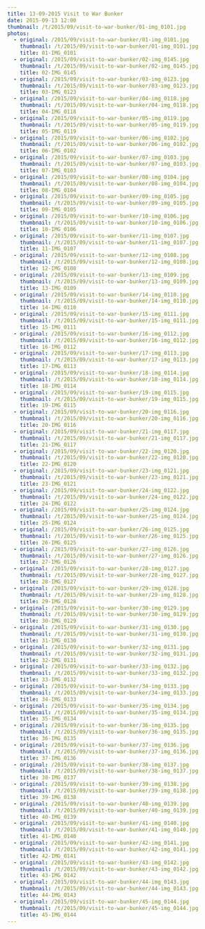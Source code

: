 ```yaml
---
title: 13-09-2015 Visit to War Bunker
date: 2015-09-13 12:00
thumbnail: /t/2015/09/visit-to-war-bunker/01-img_0101.jpg
photos:
  - original: /2015/09/visit-to-war-bunker/01-img_0101.jpg
    thumbnail: /t/2015/09/visit-to-war-bunker/01-img_0101.jpg
    title: 01-IMG_0101
  - original: /2015/09/visit-to-war-bunker/02-img_0145.jpg
    thumbnail: /t/2015/09/visit-to-war-bunker/02-img_0145.jpg
    title: 02-IMG_0145
  - original: /2015/09/visit-to-war-bunker/03-img_0123.jpg
    thumbnail: /t/2015/09/visit-to-war-bunker/03-img_0123.jpg
    title: 03-IMG_0123
  - original: /2015/09/visit-to-war-bunker/04-img_0118.jpg
    thumbnail: /t/2015/09/visit-to-war-bunker/04-img_0118.jpg
    title: 04-IMG_0118
  - original: /2015/09/visit-to-war-bunker/05-img_0119.jpg
    thumbnail: /t/2015/09/visit-to-war-bunker/05-img_0119.jpg
    title: 05-IMG_0119
  - original: /2015/09/visit-to-war-bunker/06-img_0102.jpg
    thumbnail: /t/2015/09/visit-to-war-bunker/06-img_0102.jpg
    title: 06-IMG_0102
  - original: /2015/09/visit-to-war-bunker/07-img_0103.jpg
    thumbnail: /t/2015/09/visit-to-war-bunker/07-img_0103.jpg
    title: 07-IMG_0103
  - original: /2015/09/visit-to-war-bunker/08-img_0104.jpg
    thumbnail: /t/2015/09/visit-to-war-bunker/08-img_0104.jpg
    title: 08-IMG_0104
  - original: /2015/09/visit-to-war-bunker/09-img_0105.jpg
    thumbnail: /t/2015/09/visit-to-war-bunker/09-img_0105.jpg
    title: 09-IMG_0105
  - original: /2015/09/visit-to-war-bunker/10-img_0106.jpg
    thumbnail: /t/2015/09/visit-to-war-bunker/10-img_0106.jpg
    title: 10-IMG_0106
  - original: /2015/09/visit-to-war-bunker/11-img_0107.jpg
    thumbnail: /t/2015/09/visit-to-war-bunker/11-img_0107.jpg
    title: 11-IMG_0107
  - original: /2015/09/visit-to-war-bunker/12-img_0108.jpg
    thumbnail: /t/2015/09/visit-to-war-bunker/12-img_0108.jpg
    title: 12-IMG_0108
  - original: /2015/09/visit-to-war-bunker/13-img_0109.jpg
    thumbnail: /t/2015/09/visit-to-war-bunker/13-img_0109.jpg
    title: 13-IMG_0109
  - original: /2015/09/visit-to-war-bunker/14-img_0110.jpg
    thumbnail: /t/2015/09/visit-to-war-bunker/14-img_0110.jpg
    title: 14-IMG_0110
  - original: /2015/09/visit-to-war-bunker/15-img_0111.jpg
    thumbnail: /t/2015/09/visit-to-war-bunker/15-img_0111.jpg
    title: 15-IMG_0111
  - original: /2015/09/visit-to-war-bunker/16-img_0112.jpg
    thumbnail: /t/2015/09/visit-to-war-bunker/16-img_0112.jpg
    title: 16-IMG_0112
  - original: /2015/09/visit-to-war-bunker/17-img_0113.jpg
    thumbnail: /t/2015/09/visit-to-war-bunker/17-img_0113.jpg
    title: 17-IMG_0113
  - original: /2015/09/visit-to-war-bunker/18-img_0114.jpg
    thumbnail: /t/2015/09/visit-to-war-bunker/18-img_0114.jpg
    title: 18-IMG_0114
  - original: /2015/09/visit-to-war-bunker/19-img_0115.jpg
    thumbnail: /t/2015/09/visit-to-war-bunker/19-img_0115.jpg
    title: 19-IMG_0115
  - original: /2015/09/visit-to-war-bunker/20-img_0116.jpg
    thumbnail: /t/2015/09/visit-to-war-bunker/20-img_0116.jpg
    title: 20-IMG_0116
  - original: /2015/09/visit-to-war-bunker/21-img_0117.jpg
    thumbnail: /t/2015/09/visit-to-war-bunker/21-img_0117.jpg
    title: 21-IMG_0117
  - original: /2015/09/visit-to-war-bunker/22-img_0120.jpg
    thumbnail: /t/2015/09/visit-to-war-bunker/22-img_0120.jpg
    title: 22-IMG_0120
  - original: /2015/09/visit-to-war-bunker/23-img_0121.jpg
    thumbnail: /t/2015/09/visit-to-war-bunker/23-img_0121.jpg
    title: 23-IMG_0121
  - original: /2015/09/visit-to-war-bunker/24-img_0122.jpg
    thumbnail: /t/2015/09/visit-to-war-bunker/24-img_0122.jpg
    title: 24-IMG_0122
  - original: /2015/09/visit-to-war-bunker/25-img_0124.jpg
    thumbnail: /t/2015/09/visit-to-war-bunker/25-img_0124.jpg
    title: 25-IMG_0124
  - original: /2015/09/visit-to-war-bunker/26-img_0125.jpg
    thumbnail: /t/2015/09/visit-to-war-bunker/26-img_0125.jpg
    title: 26-IMG_0125
  - original: /2015/09/visit-to-war-bunker/27-img_0126.jpg
    thumbnail: /t/2015/09/visit-to-war-bunker/27-img_0126.jpg
    title: 27-IMG_0126
  - original: /2015/09/visit-to-war-bunker/28-img_0127.jpg
    thumbnail: /t/2015/09/visit-to-war-bunker/28-img_0127.jpg
    title: 28-IMG_0127
  - original: /2015/09/visit-to-war-bunker/29-img_0128.jpg
    thumbnail: /t/2015/09/visit-to-war-bunker/29-img_0128.jpg
    title: 29-IMG_0128
  - original: /2015/09/visit-to-war-bunker/30-img_0129.jpg
    thumbnail: /t/2015/09/visit-to-war-bunker/30-img_0129.jpg
    title: 30-IMG_0129
  - original: /2015/09/visit-to-war-bunker/31-img_0130.jpg
    thumbnail: /t/2015/09/visit-to-war-bunker/31-img_0130.jpg
    title: 31-IMG_0130
  - original: /2015/09/visit-to-war-bunker/32-img_0131.jpg
    thumbnail: /t/2015/09/visit-to-war-bunker/32-img_0131.jpg
    title: 32-IMG_0131
  - original: /2015/09/visit-to-war-bunker/33-img_0132.jpg
    thumbnail: /t/2015/09/visit-to-war-bunker/33-img_0132.jpg
    title: 33-IMG_0132
  - original: /2015/09/visit-to-war-bunker/34-img_0133.jpg
    thumbnail: /t/2015/09/visit-to-war-bunker/34-img_0133.jpg
    title: 34-IMG_0133
  - original: /2015/09/visit-to-war-bunker/35-img_0134.jpg
    thumbnail: /t/2015/09/visit-to-war-bunker/35-img_0134.jpg
    title: 35-IMG_0134
  - original: /2015/09/visit-to-war-bunker/36-img_0135.jpg
    thumbnail: /t/2015/09/visit-to-war-bunker/36-img_0135.jpg
    title: 36-IMG_0135
  - original: /2015/09/visit-to-war-bunker/37-img_0136.jpg
    thumbnail: /t/2015/09/visit-to-war-bunker/37-img_0136.jpg
    title: 37-IMG_0136
  - original: /2015/09/visit-to-war-bunker/38-img_0137.jpg
    thumbnail: /t/2015/09/visit-to-war-bunker/38-img_0137.jpg
    title: 38-IMG_0137
  - original: /2015/09/visit-to-war-bunker/39-img_0138.jpg
    thumbnail: /t/2015/09/visit-to-war-bunker/39-img_0138.jpg
    title: 39-IMG_0138
  - original: /2015/09/visit-to-war-bunker/40-img_0139.jpg
    thumbnail: /t/2015/09/visit-to-war-bunker/40-img_0139.jpg
    title: 40-IMG_0139
  - original: /2015/09/visit-to-war-bunker/41-img_0140.jpg
    thumbnail: /t/2015/09/visit-to-war-bunker/41-img_0140.jpg
    title: 41-IMG_0140
  - original: /2015/09/visit-to-war-bunker/42-img_0141.jpg
    thumbnail: /t/2015/09/visit-to-war-bunker/42-img_0141.jpg
    title: 42-IMG_0141
  - original: /2015/09/visit-to-war-bunker/43-img_0142.jpg
    thumbnail: /t/2015/09/visit-to-war-bunker/43-img_0142.jpg
    title: 43-IMG_0142
  - original: /2015/09/visit-to-war-bunker/44-img_0143.jpg
    thumbnail: /t/2015/09/visit-to-war-bunker/44-img_0143.jpg
    title: 44-IMG_0143
  - original: /2015/09/visit-to-war-bunker/45-img_0144.jpg
    thumbnail: /t/2015/09/visit-to-war-bunker/45-img_0144.jpg
    title: 45-IMG_0144
---
```

